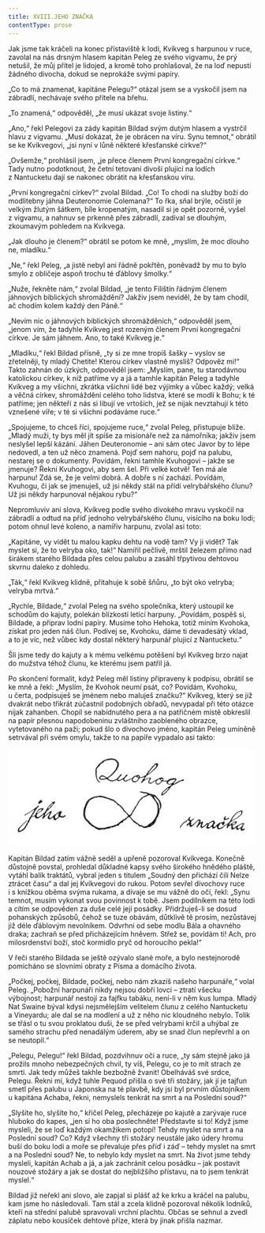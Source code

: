 ```yaml
---
title: XVIII.JEHO ZNAČKA
contentType: prose
---
```


Jak jsme tak kráčeli na konec přístaviště k lodi, Kvíkveg s harpunou v ruce, zavolal na nás drsným hlasem kapitán Peleg ze svého vigvamu, že prý netušil, že můj přítel je lidojed, a kromě toho prohlašoval, že na loď nepustí žádného divocha, dokud se neprokáže svými papíry.

„Co to má znamenat, kapitáne Pelegu?“ otázal jsem se a vyskočil jsem na zábradlí, nechávaje svého přítele na břehu.

„To znamená,“ odpověděl, „že musí ukázat svoje listiny.“

„Ano,“ řekl Pelegovi za zády kapitán Bildad svým dutým hlasem a vystrčil hlavu z vigvamu. „Musí dokázat, že je obrácen na víru. Synu temnot,“ obrátil se ke Kvíkvegovi, „jsi nyní v lůně některé křesťanské církve?“

„Ovšemže,“ prohlásil jsem, „je přece členem První kongregační církve.“ Tady nutno podotknout, že četní tetovaní divoši plující na lodích z Nantucketu dají se nakonec obrátit na křesťanskou víru.

„První kongregační církev?“ zvolal Bildad. „Co! To chodí na služby boží do modlitebny jáhna Deuteronomie Colemana?“ To řka, sňal brýle, očistil je velkým žlutým šátkem, bíle kropenatým, nasadil si je opět pozorně, vyšel z vigvamu, a nahnuv se prkenně přes zábradlí, zadíval se dlouhým, zkoumavým pohledem na Kvíkvega.

„Jak dlouho je členem?“ obrátil se potom ke mně, „myslím, že moc dlouho ne, mladíku.“

„Ne,“ řekl Peleg, „a jistě nebyl ani řádně pokřtěn, poněvadž by mu to bylo smylo z obličeje aspoň trochu té ďáblovy šmolky.“

„Nuže, řekněte nám,“ zvolal Bildad, „je tento Filištín řádným členem jáhnových biblických shromáždění? Jakživ jsem neviděl, že by tam chodil, ač chodím kolem každý den Páně.“

„Nevím nic o jáhnových biblických shromážděních,“ odpověděl jsem, „jenom vím, že tadyhle Kvíkveg jest rozeným členem První kongregační církve. Je sám jáhnem. Ano, to také Kvíkveg je.“

„Mladíku,“ řekl Bildad přísně, „ty si ze mne tropíš šašky – vyslov se zřetelněji, ty mladý Chetite! Kterou církev vlastně myslíš? Odpověz mi!“ Takto zahnán do úzkých, odpověděl jsem: „Myslím, pane, tu starodávnou katolickou církev, k níž patříme vy a já a tamhle kapitán Peleg a tadyhle Kvíkveg a my všichni, zkrátka všichni lidé bez výjimky a vůbec každý; velká a věčná církev, shromáždění celého toho lidstva, které se modlí k Bohu; k té patříme; jen někteří z nás si libují ve vrtoších, jež se nijak nevztahují k této vznešené víře; v té si všichni podáváme ruce.“

„Spojujeme, to chceš říci, spojujeme ruce,“ zvolal Peleg, přistupuje blíže. „Mladý muži, ty bys měl jít spíše za misionáře než za námořníka; jakživ jsem neslyšel lepší kázání. Jáhen Deuteronomie – ani sám otec Javor by to lépe nedovedl, a ten už něco znamená. Pojď sem nahoru, pojď na palubu, nestarej se o dokumenty. Povídám, řekni tamhle Kvuhogovi – jakže se jmenuje? Řekni Kvuhogovi, aby sem šel. Při velké kotvě! Ten má ale harpunu! Zdá se, že je velmi dobrá. A dobře s ní zachází. Povídám, Kvuhogu, či jak se jmenuješ, už jsi někdy stál na přídi velrybářského člunu? Už jsi někdy harpunoval nějakou rybu?“

Nepromluviv ani slova, Kvíkveg podle svého divokého mravu vyskočil na zábradlí a odtud na příď jednoho velrybářského člunu, visícího na boku lodi; potom ohnul levé koleno, a namířiv harpunu, zvolal asi toto:

„Kapitáne, vy vidět tu malou kapku dehtu na vodě tam? Vy ji vidět? Tak myslet si, že to velryba oko, tak!“ Namířil pečlivě, mrštil železem přímo nad širákem starého Bildada přes celou palubu a zasáhl třpytivou dehtovou skvrnu daleko z dohledu.

„Ták,“ řekl Kvíkveg klidně, přitahuje k sobě šňůru, „to být oko velryba; velryba mrtvá.“

„Rychle, Bildade,“ zvolal Peleg na svého společníka, který ustoupil ke schodům do kajuty, polekán blízkostí letící harpuny. „Povídám, pospěš si, Bildade, a připrav lodní papíry. Musíme toho Hehoka, totiž míním Kvohoka, získat pro jeden náš člun. Podívej se, Kvohoku, dáme ti devadesátý vklad, a to je víc, než vůbec kdy dostal některý harpunář plující z Nantucketu.“

Šli jsme tedy do kajuty a k mému velkému potěšení byl Kvíkveg brzo najat do mužstva téhož člunu, ke kterému jsem patřil já.

Po skončení formalit, když Peleg měl listiny připraveny k podpisu, obrátil se ke mně a řekl: „Myslím, že Kvohok neumí psát, co? Povídám, Kvohoku, u čerta, podpisuješ se jménem nebo maluješ značku?“ Kvíkveg, který se již dvakrát nebo třikrát zúčastnil podobných obřadů, nevypadal při této otázce nijak zahanben. Chopil se nabídnutého pera a na patřičném místě obkreslil na papír přesnou napodobeninu zvláštního zaobleného obrazce, vytetovaného na paži; pokud šlo o divochovo jméno, kapitán Peleg umíněně setrvával při svém omylu, takže to na papíře vypadalo asi takto:

![obr01](./resources/obr01.jpg)  

Kapitán Bildad zatím vážně seděl a upřeně pozoroval Kvíkvega. Konečně důstojně povstal, prohledal důkladné kapsy svého širokého hnědého pláště, vytáhl balík traktátů, vybral jeden s titulem „Soudný den přichází čili Nelze ztrácet času“ a dal jej Kvíkvegovi do rukou. Potom sevřel divochovy ruce i s knížkou oběma svýma rukama, a dívaje se mu vážně do očí, řekl: „Synu temnot, musím vykonat svou povinnost k tobě. Jsem podílníkem na této lodi a cítím se odpověden za duše celé její posádky. Přidržuješ-li se dosud pohanských způsobů, čehož se tuze obávám, důtklivě tě prosím, nezůstávej již déle ďáblovým nevolníkem. Odvrhni od sebe modlu Bála a ohavného draka; zachraň se před přicházejícím hněvem. Střež se, povídám ti! Ach, pro milosrdenství boží, stoč kormidlo pryč od horoucího pekla!“

V řeči starého Bildada se ještě ozývalo slané moře, a bylo nestejnorodě pomícháno se slovními obraty z Písma a domácího života.

„Počkej, počkej, Bildade, počkej, nebo nám zkazíš našeho harpunáře,“ volal Peleg. „Pobožní harpunáři nikdy nejsou dobří lovci – ztratí všecku výbojnost; harpunář nestojí za fajfku tabáku, není-li v něm kus lumpa. Mladý Nat Swaine býval kdysi nejsmělejším velitelem člunu z celého Nantucketu a Vineyardu; ale dal se na modlení a už z něho nic kloudného nebylo. Tolik se třásl o tu svou proklatou duši, že se před velrybami krčil a uhýbal ze samého strachu před nenadálým úderem, aby se snad člun nepřevrhl a on se neutopil.“

„Pelegu, Pelegu!“ řekl Bildad, pozdvihnuv oči a ruce, „ty sám stejně jako já prožils mnoho nebezpečných chvil, ty víš, Pelegu, co je to mít strach ze smrti. Jak tedy můžeš takhle bezbožně žvanit! Obelháváš své srdce, Pelegu. Řekni mi, když tuhle Pequod přišla o své tři stožáry, jak jí je tajfun smetl přes palubu u Japonska na té plavbě, kdy jsi byl prvním důstojníkem u kapitána Achaba, řekni, nemyslels tenkrát na smrt a na Poslední soud?“

„Slyšíte ho, slyšíte ho,“ křičel Peleg, přecházeje po kajutě a zarývaje ruce hluboko do kapes, „jen si ho oba poslechněte! Představte si to! Když jsme mysleli, že se loď každým okamžikem potopí! Tehdy myslet na smrt a na Poslední soud? Co? Když všechny tři stožáry neustále jako údery hromu buší do boku lodi a moře se převaluje přes příď i záď – tehdy myslet na smrt a na Poslední soud? Ne, to nebylo kdy myslet na smrt. Na život jsme tehdy mysleli, kapitán Achab a já, a jak zachránit celou posádku – jak postavit nouzové stožáry a jak se dostat do nejbližšího přístavu, na to jsem tenkrát myslel.“

Bildad již neřekl ani slovo, ale zapjal si plášť až ke krku a kráčel na palubu, kam jsme ho následovali. Tam stál a zcela klidně pozoroval několik lodníků, kteří na střední palubě spravovali vrchní plachtu. Občas se sehnul a zvedl záplatu nebo kousíček dehtové příze, která by jinak přišla nazmar.
